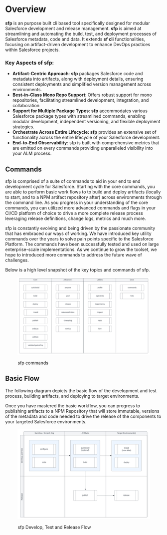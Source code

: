 # Overview

**sfp** is an purpose built  cli based tool specifically designed for modular Salesforce development and release management.   **sfp** is aimed at streamlining and automating the build, test, and deployment processes of Salesforce metadata,  code and data. It extends **sf cli** functionalities, focusing on artifact-driven development to enhance DevOps practices within Salesforce projects.

### Key Aspects of sfp:

* **Artifact-Centric Approach**: **sfp** packages Salesforce code and metadata into artifacts, along with deployment details, ensuring consistent deployments and simplified version management across environments.
* **Best-in-Class Mono Repo Support**: Offers robust support for mono repositories, facilitating streamlined development, integration, and collaboration&#x20;
* **Support for Multiple Package Types**: **sfp** accommodates various Salesforce package types with streamlined commands, enabling modular development, independent versioning, and flexible deployment strategies.
* **Orchestrate Across Entire Lifecycle:  sfp** provides an extensive set of functionality across the entire lifecycle of your Salesforce development.
* **End-to-End Observability**:  sfp is built with comprehensive metrics that are emitted on every commands providing unparalleled visibility into your ALM process.

## Commands

sfp is comprised of a suite of commands to aid in your end to end development cycle for Salesforce.  Starting with the core commands, you are able to perform  basic work flows to to build and deploy artifacts (locally to start, and to a NPM artifact repository after) across environments through the command line.  As you progress in your understanding of the core commands, you can utilized more advanced commands and flags in your CI/CD platform of choice to drive a more complete release process leveraging release definitions, change logs, metrics and much more. &#x20;

sfp is constantly evolving and being driven by the passionate community that has embraced our ways of working.  We have introduced key utility commands over the years to solve pain points specific to the Salesforce Platform.  The commands have been successfully tested and used on large enterprise-scale implementations.  As we continue to grow the toolset, we hope to introduced more commands to address the future wave of challenges.&#x20;

Below is a high level snapshot of the key topics and commands of sfp.

<figure><img src=".gitbook/assets/image (16).png" alt=""><figcaption><p>sfp commands</p></figcaption></figure>

## Basic Flow

The following diagram depicts the basic flow of the development and test process, building artifacts, and deploying to target environments.

Once you have mastered the basic workflow, you can progress to publishing artifacts to a NPM Repository that will store immutable, versions of the metadata and code needed to drive the release of the components to your targeted Salesforce environments.

<figure><img src=".gitbook/assets/image (17).png" alt=""><figcaption><p>sfp Develop, Test and Release Flow</p></figcaption></figure>
